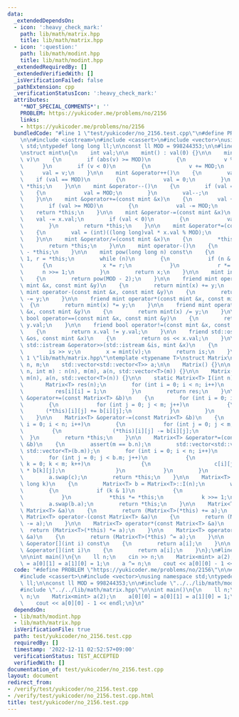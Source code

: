 ```yaml
---
data:
  _extendedDependsOn:
  - icon: ':heavy_check_mark:'
    path: lib/math/matrix.hpp
    title: lib/math/matrix.hpp
  - icon: ':question:'
    path: lib/math/modint.hpp
    title: lib/math/modint.hpp
  _extendedRequiredBy: []
  _extendedVerifiedWith: []
  _isVerificationFailed: false
  _pathExtension: cpp
  _verificationStatusIcon: ':heavy_check_mark:'
  attributes:
    '*NOT_SPECIAL_COMMENTS*': ''
    PROBLEM: https://yukicoder.me/problems/no/2156
    links:
    - https://yukicoder.me/problems/no/2156
  bundledCode: "#line 1 \"test/yukicoder/no_2156.test.cpp\"\n#define PROBLEM \"https://yukicoder.me/problems/no/2156\"\
    \n\n#include <iostream>\n#include <cassert>\n#include <vector>\nusing namespace\
    \ std;\ntypedef long long ll;\n\nconst ll MOD = 998244353;\n\n#line 1 \"lib/math/modint.hpp\"\
    \nstruct mint\n{\n    int val;\n\n    mint() : val(0) {}\n\n    mint(long long\
    \ v)\n    {\n        if (abs(v) >= MOD)\n        {\n            v %= MOD;\n  \
    \      }\n        if (v < 0)\n        {\n            v += MOD;\n        }\n  \
    \      val = v;\n    }\n\n    mint &operator++()\n    {\n        val++;\n    \
    \    if (val == MOD)\n        {\n            val = 0;\n        }\n        return\
    \ *this;\n    }\n\n    mint &operator--()\n    {\n        if (val == 0)\n    \
    \    {\n            val = MOD;\n        }\n        val--;\n        return *this;\n\
    \    }\n\n    mint &operator+=(const mint &x)\n    {\n        val += x.val;\n\
    \        if (val >= MOD)\n        {\n            val -= MOD;\n        }\n    \
    \    return *this;\n    }\n\n    mint &operator-=(const mint &x)\n    {\n    \
    \    val -= x.val;\n        if (val < 0)\n        {\n            val += MOD;\n\
    \        }\n        return *this;\n    }\n\n    mint &operator*=(const mint &x)\n\
    \    {\n        val = (int)((long long)val * x.val % MOD);\n        return *this;\n\
    \    }\n\n    mint &operator/=(const mint &x)\n    {\n        *this *= x.inv();\n\
    \        return *this;\n    }\n\n    mint operator-()\n    {\n        return mint()\
    \ - *this;\n    }\n\n    mint pow(long long n) const\n    {\n        mint x =\
    \ 1, r = *this;\n        while (n)\n        {\n            if (n & 1)\n      \
    \      {\n                x *= r;\n            }\n            r *= r;\n      \
    \      n >>= 1;\n        }\n        return x;\n    }\n\n    mint inv() const\n\
    \    {\n        return pow(MOD - 2);\n    }\n\n    friend mint operator+(const\
    \ mint &x, const mint &y)\n    {\n        return mint(x) += y;\n    }\n\n    friend\
    \ mint operator-(const mint &x, const mint &y)\n    {\n        return mint(x)\
    \ -= y;\n    }\n\n    friend mint operator*(const mint &x, const mint &y)\n  \
    \  {\n        return mint(x) *= y;\n    }\n\n    friend mint operator/(const mint\
    \ &x, const mint &y)\n    {\n        return mint(x) /= y;\n    }\n\n    friend\
    \ bool operator==(const mint &x, const mint &y)\n    {\n        return x.val ==\
    \ y.val;\n    }\n\n    friend bool operator!=(const mint &x, const mint &y)\n\
    \    {\n        return x.val != y.val;\n    }\n\n    friend std::ostream &operator<<(std::ostream\
    \ &os, const mint &x)\n    {\n        return os << x.val;\n    }\n\n    friend\
    \ std::istream &operator>>(std::istream &is, mint &x)\n    {\n        int v;\n\
    \        is >> v;\n        x = mint(v);\n        return is;\n    }\n};\n#line\
    \ 1 \"lib/math/matrix.hpp\"\ntemplate <typename T>\nstruct Matrix\n{\n    int\
    \ n, m;\n    std::vector<std::vector<T>> a;\n\n    Matrix() {}\n\n    Matrix(int\
    \ n, int m) : n(n), m(m), a(n, std::vector<T>(m)) {}\n\n    Matrix(int n) : n(n),\
    \ m(n), a(n, std::vector<T>(n)) {}\n\n    static Matrix<T> I(int n)\n    {\n \
    \       Matrix<T> res(n);\n        for (int i = 0; i < n; i++)\n        {\n  \
    \          res[i][i] = 1;\n        }\n        return res;\n    }\n\n    Matrix<T>\
    \ &operator+=(const Matrix<T> &b)\n    {\n        for (int i = 0; i < n; i++)\n\
    \        {\n            for (int j = 0; j < m; j++)\n            {\n         \
    \       (*this)[i][j] += b[i][j];\n            }\n        }\n        return *this;\n\
    \    }\n\n    Matrix<T> &operator-=(const Matrix<T> &b)\n    {\n        for (int\
    \ i = 0; i < n; i++)\n        {\n            for (int j = 0; j < m; j++)\n   \
    \         {\n                (*this)[i][j] -= b[i][j];\n            }\n      \
    \  }\n        return *this;\n    }\n\n    Matrix<T> &operator*=(const Matrix<T>\
    \ &b)\n    {\n        assert(m == b.n);\n        std::vector<std::vector<T>> c(n,\
    \ std::vector<T>(b.m));\n        for (int i = 0; i < n; i++)\n        {\n    \
    \        for (int j = 0; j < b.m; j++)\n            {\n                for (int\
    \ k = 0; k < m; k++)\n                {\n                    c[i][j] += (*this)[i][k]\
    \ * b[k][j];\n                }\n            }\n        }\n        m = b.m;\n\
    \        a.swap(c);\n        return *this;\n    }\n\n    Matrix<T> &operator^=(long\
    \ long k)\n    {\n        Matrix<T> b = Matrix<T>::I(n);\n        while (k)\n\
    \        {\n            if (k & 1)\n            {\n                b *= *this;\n\
    \            }\n            *this *= *this;\n            k >>= 1;\n        }\n\
    \        a.swap(b.a);\n        return *this;\n    }\n\n    Matrix<T> operator+(const\
    \ Matrix<T> &a)\n    {\n        return (Matrix<T>(*this) += a);\n    }\n\n   \
    \ Matrix<T> operator-(const Matrix<T> &a)\n    {\n        return (Matrix<T>(*this)\
    \ -= a);\n    }\n\n    Matrix<T> operator*(const Matrix<T> &a)\n    {\n      \
    \  return (Matrix<T>(*this) *= a);\n    }\n\n    Matrix<T> operator^(const Matrix<T>\
    \ &a)\n    {\n        return (Matrix<T>(*this) ^= a);\n    }\n\n    const std::vector<T>\
    \ &operator[](int i) const\n    {\n        return a[i];\n    }\n\n    vector<T>\
    \ &operator[](int i)\n    {\n        return a[i];\n    }\n};\n#line 13 \"test/yukicoder/no_2156.test.cpp\"\
    \n\nint main()\n{\n    ll n;\n    cin >> n;\n    Matrix<mint> a(2);\n    a[0][0]\
    \ = a[0][1] = a[1][0] = 1;\n    a ^= n;\n    cout << a[0][0] - 1 << endl;\n}\n"
  code: "#define PROBLEM \"https://yukicoder.me/problems/no/2156\"\n\n#include <iostream>\n\
    #include <cassert>\n#include <vector>\nusing namespace std;\ntypedef long long\
    \ ll;\n\nconst ll MOD = 998244353;\n\n#include \"../../lib/math/modint.hpp\"\n\
    #include \"../../lib/math/matrix.hpp\"\n\nint main()\n{\n    ll n;\n    cin >>\
    \ n;\n    Matrix<mint> a(2);\n    a[0][0] = a[0][1] = a[1][0] = 1;\n    a ^= n;\n\
    \    cout << a[0][0] - 1 << endl;\n}\n"
  dependsOn:
  - lib/math/modint.hpp
  - lib/math/matrix.hpp
  isVerificationFile: true
  path: test/yukicoder/no_2156.test.cpp
  requiredBy: []
  timestamp: '2022-12-11 02:52:57+09:00'
  verificationStatus: TEST_ACCEPTED
  verifiedWith: []
documentation_of: test/yukicoder/no_2156.test.cpp
layout: document
redirect_from:
- /verify/test/yukicoder/no_2156.test.cpp
- /verify/test/yukicoder/no_2156.test.cpp.html
title: test/yukicoder/no_2156.test.cpp
---
```

